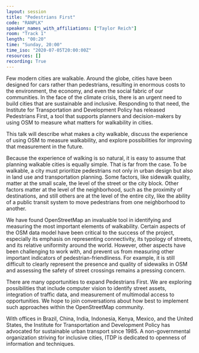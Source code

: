 ```yaml
---
layout: session
title: "Pedestrians First"
code: "RANPLK"
speaker_names_with_affiliations: ["Taylor Reich"]
room: "Track 1"
length: "00:20"
time: "Sunday, 20:00"
time_iso: "2020-07-05T20:00:00Z"
resources: []
recording: True
---
```

Few modern cities are walkable. Around the globe, cities have been designed for cars rather than pedestrians, resulting in enormous costs to the environment, the economy, and even the social fabric of our communities. In the face of the climate crisis, there is an urgent need to build cities that are sustainable and inclusive. Responding to that need, the Institute for Transportation and Development Policy has released Pedestrians First, a tool that supports planners and decision-makers by using OSM to measure what matters for walkability in cities.

This talk will describe what makes a city walkable, discuss the experience of using OSM to measure walkability, and explore possibilities for improving that measurement in the future.

Because the experience of walking is so natural, it is easy to assume that planning walkable cities is equally simple. That is far from the case. To be walkable, a city must prioritize pedestrians not only in urban design but also in land use and transportation planning. Some factors, like sidewalk quality, matter at the small scale, the level of the street or the city block. Other factors matter at the level of the neighborhood, such as the proximity of destinations, and still others are at the level of the entire city, like the ability of a public transit system to move pedestrians from one neighborhood to another. 

We have found OpenStreetMap an invaluable tool in identifying and measuring the most important elements of walkability. Certain aspects of the OSM data model have been critical to the success of the project, especially its emphasis on representing connectivity, its typology of streets, and its relative uniformity around the world. However, other aspects have been challenging to work with, and prevent us from measuring other important indicators of pedestrian-friendliness. For example, it is still difficult to clearly represent the presence and quality of sidewalks in OSM and assessing the safety of street crossings remains a pressing concern.

There are many opportunities to expand Pedestrians First. We are exploring possibilities that include computer vision to identify street assets, integration of traffic data, and measurement of multimodal access to opportunities. We hope to join conversations about how best to implement such approaches within the OpenStreetMap community. 

With offices in Brazil, China, India, Indonesia, Kenya, Mexico, and the United States, the Institute for Transportation and Development Policy has advocated for sustainable urban transport since 1985. A non-governmental organization striving for inclusive cities, ITDP is dedicated to openness of information and techniques.
